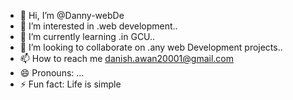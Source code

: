 - 👋 Hi, I’m @Danny-webDe
- 👀 I’m interested in .web development..
- 🌱 I’m currently learning .in GCU..
- 💞️ I’m looking to collaborate on .any web Development projects..
- 📫 How to reach me danish.awan20001@gmail.com
- 😄 Pronouns: ...
- ⚡ Fun fact: Life is simple

<!---
Danny-webDe/Danny-webDe is a ✨ special ✨ repository because its `README.md` (this file) appears on your GitHub profile.
You can click the Preview link to take a look at your changes.
--->
